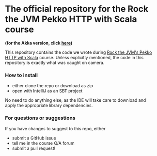 # The official repository for the Rock the JVM Pekko HTTP with Scala course

**(for the Akka version, click [here](https://github.com/rockthejvm/akka-http))**

This repository contains the code we wrote during  [Rock the JVM's Pekko HTTP with Scala](https://rockthejvm.com/course/akka-http) course. Unless explicitly mentioned, the code in this repository is exactly what was caught on camera.

### How to install
- either clone the repo or download as zip
- open with IntelliJ as an SBT project

No need to do anything else, as the IDE will take care to download and apply the appropriate library dependencies.

### For questions or suggestions

If you have changes to suggest to this repo, either
- submit a GitHub issue
- tell me in the course Q/A forum
- submit a pull request!
